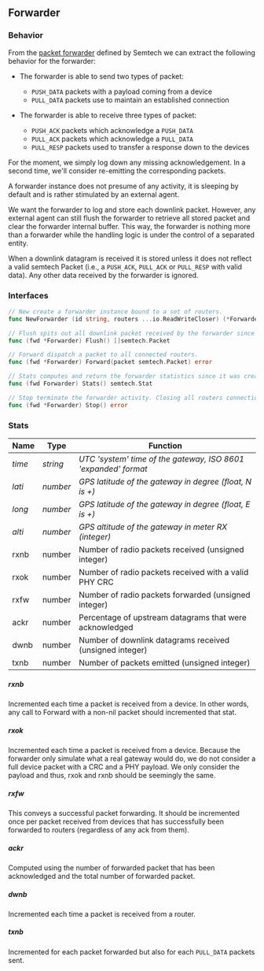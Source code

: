 Forwarder
-------

### Behavior

From the [packet
forwarder](https://github.com/TheThingsNetwork/packet_forwarder/blob/master/PROTOCOL.TXT)
defined by Semtech we can extract the following behavior for the forwarder:

- The forwarder is able to send two types of packet:
    - `PUSH_DATA` packets with a payload coming from a device
    - `PULL_DATA` packets use to maintain an established connection

- The forwarder is able to receive three types of packet:
    - `PUSH_ACK` packets which acknowledge a `PUSH_DATA`
    - `PULL_ACK` packets which acknowledge a `PULL_DATA`
    - `PULL_RESP` packets used to transfer a response down to the devices

For the moment, we simply log down any missing acknowledgement. In a second time, we'll
consider re-emitting the corresponding packets.

A forwarder instance does not presume of any activity, it is sleeping by default and is rather
stimulated by an external agent. 

We want the forwarder to log and store each downlink packet. However, any external agent can
still flush the forwarder to retrieve all stored packet and clear the forwarder internal buffer.
This way, the forwarder is nothing more than a forwarder while the handling logic is under the
control of a separated entity. 

When a downlink datagram is received it is stored unless it does not reflect a valid semtech
Packet (i.e., a `PUSH_ACK`, `PULL_ACK` or `PULL_RESP` with valid data). Any other data received
by the forwarder is ignored.

### Interfaces

```go
// New create a forwarder instance bound to a set of routers. 
func NewForwarder (id string, routers ...io.ReadWriteCloser) (*Forwarder, error)  

// Flush spits out all downlink packet received by the forwarder since the last flush.
func (fwd *Forwarder) Flush() []semtech.Packet

// Forward dispatch a packet to all connected routers. 
func (fwd *Forwarder) Forward(packet semtech.Packet) error

// Stats computes and return the forwarder statistics since it was created
func (fwd Forwarder) Stats() semtech.Stat

// Stop terminate the forwarder activity. Closing all routers connections
func (fwd *Forwarder) Stop() error
```

### Stats

 Name   |   Type   | Function
--------|----------|--------------------------------------------------------------
 *time* | *string* | *UTC 'system' time of the gateway, ISO 8601 'expanded' format*
 *lati* | *number* | *GPS latitude of the gateway in degree (float, N is +)*
 *long* | *number* | *GPS latitude of the gateway in degree (float, E is +)*
 *alti* | *number* | *GPS altitude of the gateway in meter RX (integer)*
 rxnb | number | Number of radio packets received (unsigned integer)
 rxok | number | Number of radio packets received with a valid PHY CRC
 rxfw | number | Number of radio packets forwarded (unsigned integer)
 ackr | number | Percentage of upstream datagrams that were acknowledged
 dwnb | number | Number of downlink datagrams received (unsigned integer)
 txnb | number | Number of packets emitted (unsigned integer)

##### rxnb
Incremented each time a packet is received from a device. In other words, any call to Forward
with a non-nil packet should incremented that stat.

##### rxok 
Incremented each time a packet is received from a device. Because the forwarder only simulate
what a real gateway would do, we do not consider a full device packet with a CRC and a PHY
payload. We only consider the payload and thus, rxok and rxnb should be seemingly the same.

##### rxfw 
This conveys a successful packet forwarding. It should be incremented once per packet received
from devices that has successfully been forwarded to routers (regardless of any ack from them).

##### ackr
Computed using the number of forwarded packet that has been acknowledged and the total number
of forwarded packet.

##### dwnb
Incremented each time a packet is received from a router.

##### txnb 
Incremented for each packet forwarded but also for each `PULL_DATA` packets sent. 
